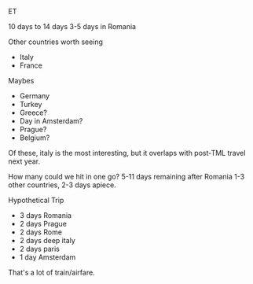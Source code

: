 
ET

10 days to 14 days
3-5 days in Romania

Other countries worth seeing
- Italy 
- France

Maybes
- Germany
- Turkey
- Greece? 
- Day in Amsterdam?
- Prague? 
- Belgium? 

Of these, italy is the most interesting, but it overlaps with post-TML travel next year.

How many could we hit in one go? 
5-11 days remaining after Romania
1-3 other countries, 2-3 days apiece. 
 
Hypothetical Trip
- 3 days Romania
- 2 days Prague 
- 2 days Rome
- 2 days deep italy
- 2 days paris
- 1 day Amsterdam

That's a lot of train/airfare. 
